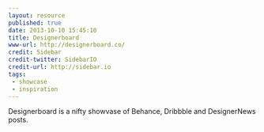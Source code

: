 ```yaml
---
layout: resource
published: true
date: 2013-10-10 15:45:10
title: Designerboard
www-url: http://designerboard.co/
credit: Sidebar
credit-twitter: SidebarIO
credit-url: http://sidebar.io
tags: 
 - showcase
 - inspiration
---
```


 Designerboard is a nifty showvase of Behance, Dribbble and DesignerNews posts.